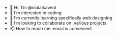- 👋 Hi, I’m @malaikaveol
- 👀 I’m interested in coding
- 🌱 I’m currently learning specifically web designing
- 💞️ I’m looking to collaborate on .various projects
- 📫 How to reach me..email is convenient 

<!---
malaikaveol/malaikaveol is a ✨ special ✨ repository because its `README.md` (this file) appears on your GitHub profile.
You can click the Preview link to take a look at your changes.
--->
